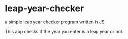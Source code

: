 # leap-year-checker
a simple leap year checker program written in JS


This app checks if the year you enter is a leap year or not.
